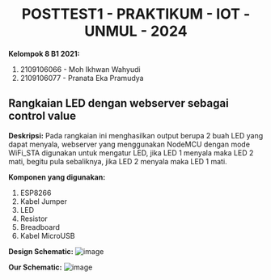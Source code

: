 <center><h1>POSTTEST1 - PRAKTIKUM - IOT - UNMUL - 2024</h1></center>

<strong>Kelompok 8 B1 2021:</strong>
1. 2109106066 - Moh Ikhwan Wahyudi
2. 2109106077 - Pranata Eka Pramudya

  <h2>Rangkaian LED dengan webserver sebagai control value</h2>

<strong>Deskripsi:</strong>
Pada rangkaian ini menghasilkan output berupa 2 buah LED yang dapat menyala, webserver yang menggunakan NodeMCU dengan mode WiFi_STA digunakan untuk mengatur LED, jika LED 1 menyala maka LED 2 mati, begitu pula sebaliknya, jika LED 2 menyala maka LED 1 mati.

<strong>Komponen yang digunakan:</strong>
1. ESP8266
2. Kabel Jumper
3. LED
4. Resistor
5. Breadboard
6. Kabel MicroUSB

<strong>Design Schematic:</strong>
![image](https://github.com/IkhwanWahyudi/posttest1-praktikum-iot-unmul-2024/assets/113562288/0fccb42f-76b7-4064-b3d5-30e7ea7863eb)

<strong>Our Schematic:</strong>
![image](https://github.com/IkhwanWahyudi/posttest1-praktikum-iot-unmul-2024/assets/113562288/ed82d3df-cc5e-4ed0-9414-f4d92a310c15)
